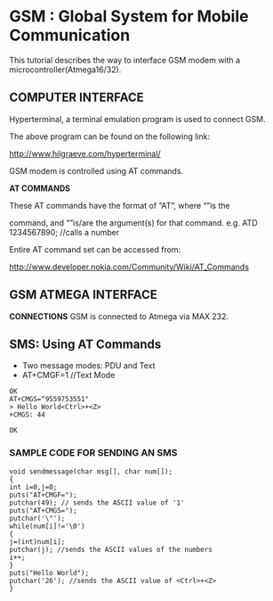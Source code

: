 # GSM : Global System for Mobile Communication
This tutorial describes the way to interface GSM modem with a
microcontroller(Atmega16/32).
## COMPUTER INTERFACE
Hyperterminal, a terminal emulation program is used to connect GSM.

The above program can be found on the following link:

http://www.hilgraeve.com/hyperterminal/

GSM modem is controlled using AT commands.

__AT COMMANDS__

These AT commands have the format of “AT<x><n>”, where “<x>”is the
  
command, and “<n>”is/are the argument(s) for that command.
e.g.
ATD 1234567890; //calls a number

Entire AT command set can be accessed from:

http://www.developer.nokia.com/Community/Wiki/AT_Commands

## GSM ATMEGA INTERFACE
 __CONNECTIONS__
GSM is connected to Atmega via MAX 232.




## SMS: Using AT Commands
- Two message modes: PDU and Text
- AT+CMGF=1 //Text Mode

```
OK
AT+CMGS=“9559753551"
> Hello World<Ctrl>+<Z>
+CMGS: 44

OK

```

### SAMPLE CODE FOR SENDING AN SMS
```
void sendmessage(char msg[], char num[]);
{
int i=0,j=0;
puts("AT+CMGF=");
putchar(49); // sends the ASCII value of '1'
puts("AT+CMGS=");
putchar('\"');
while(num[i]!='\0')
{
j=(int)num[i];
putchar(j); //sends the ASCII values of the numbers
i++;
}
puts("Hello World");
putchar('26'); //sends the ASCII value of <Ctrl>+<Z>
}
```
